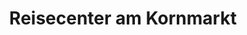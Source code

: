 ---
title: "Reisecenter am Kornmarkt"
url: /sangerhausen/reisecenter-am-kornmarkt/
shop: Reisebüro
---